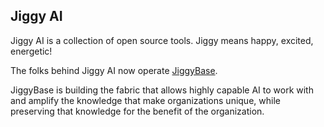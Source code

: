 ## Jiggy AI

Jiggy AI is a collection of open source tools.  Jiggy means happy, excited, energetic!

The folks behind Jiggy AI now operate [JiggyBase](https://jiggy.ai).

JiggyBase is building the fabric that allows highly capable AI to work with and amplify the knowledge that make organizations unique, while preserving that knowledge for the benefit of the organization.  
